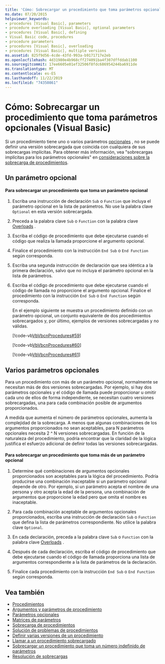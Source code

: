 ```yaml
---
title: 'Cómo: Sobrecargar un procedimiento que toma parámetros opcionales'
ms.date: 07/20/2015
helpviewer_keywords:
- procedures [Visual Basic], parameters
- procedure overloading [Visual Basic], optional parameters
- procedures [Visual Basic], defining
- Visual Basic code, procedures
- procedure parameters
- procedures [Visual Basic], overloading
- procedures [Visual Basic], multiple versions
ms.assetid: 825f9d56-4cde-43fd-993a-b9171717e2eb
ms.openlocfilehash: 4d31980e4b968cff274091ba4f307dffddab1100
ms.sourcegitcommit: 17ee6605e01ef32506f8fdc686954244ba6911de
ms.translationtype: MT
ms.contentlocale: es-ES
ms.lasthandoff: 11/22/2019
ms.locfileid: "74350861"
---
```

# <a name="how-to-overload-a-procedure-that-takes-optional-parameters-visual-basic"></a>Cómo: Sobrecargar un procedimiento que toma parámetros opcionales (Visual Basic)
Si un procedimiento tiene uno o varios parámetros [opcionales](../../../../visual-basic/language-reference/modifiers/optional.md) , no se puede definir una versión sobrecargada que coincida con cualquiera de sus sobrecargas implícitas. Para obtener más información, vea "sobrecargas implícitas para los parámetros opcionales" en [consideraciones sobre la sobrecarga de procedimientos](./considerations-in-overloading-procedures.md).  
  
## <a name="one-optional-parameter"></a>Un parámetro opcional  
  
#### <a name="to-overload-a-procedure-that-takes-one-optional-parameter"></a>Para sobrecargar un procedimiento que toma un parámetro opcional  
  
1. Escriba una instrucción de declaración `Sub` o `Function` que incluya el parámetro opcional en la lista de parámetros. No use la palabra clave `Optional` en esta versión sobrecargada.  
  
2. Preceda a la palabra clave `Sub` o `Function` con la palabra clave [Overloads](../../../../visual-basic/language-reference/modifiers/overloads.md) .  
  
3. Escriba el código de procedimiento que debe ejecutarse cuando el código que realiza la llamada proporcione el argumento opcional.  
  
4. Finalice el procedimiento con la instrucción `End Sub` o `End Function` según corresponda.  
  
5. Escriba una segunda instrucción de declaración que sea idéntica a la primera declaración, salvo que no incluya el parámetro opcional en la lista de parámetros.  
  
6. Escriba el código de procedimiento que debe ejecutarse cuando el código de llamada no proporcione el argumento opcional. Finalice el procedimiento con la instrucción `End Sub` o `End Function` según corresponda.  
  
     En el ejemplo siguiente se muestra un procedimiento definido con un parámetro opcional, un conjunto equivalente de dos procedimientos sobrecargados y, por último, ejemplos de versiones sobrecargadas y no válidas.  
  
     [!code-vb[VbVbcnProcedures#59](~/samples/snippets/visualbasic/VS_Snippets_VBCSharp/VbVbcnProcedures/VB/Class1.vb#59)]  
  
     [!code-vb[VbVbcnProcedures#60](~/samples/snippets/visualbasic/VS_Snippets_VBCSharp/VbVbcnProcedures/VB/Class1.vb#60)]  
  
     [!code-vb[VbVbcnProcedures#61](~/samples/snippets/visualbasic/VS_Snippets_VBCSharp/VbVbcnProcedures/VB/Class1.vb#61)]  
  
## <a name="multiple-optional-parameters"></a>Varios parámetros opcionales  
 Para un procedimiento con más de un parámetro opcional, normalmente se necesitan más de dos versiones sobrecargadas. Por ejemplo, si hay dos parámetros opcionales y el código de llamada puede proporcionar u omitir cada uno de ellos de forma independiente, se necesitan cuatro versiones sobrecargadas, una para cada combinación posible de argumentos proporcionados.  
  
 A medida que aumenta el número de parámetros opcionales, aumenta la complejidad de la sobrecarga. A menos que algunas combinaciones de los argumentos proporcionados no sean aceptables, para N parámetros opcionales necesita 2 ^ N versiones sobrecargadas. En función de la naturaleza del procedimiento, podría encontrar que la claridad de la lógica justifica el esfuerzo adicional de definir todas las versiones sobrecargadas.  
  
#### <a name="to-overload-a-procedure-that-takes-more-than-one-optional-parameter"></a>Para sobrecargar un procedimiento que toma más de un parámetro opcional  
  
1. Determine qué combinaciones de argumentos opcionales proporcionados son aceptables para la lógica del procedimiento. Podría producirse una combinación inaceptable si un parámetro opcional depende de otro. Por ejemplo, si un parámetro acepta el nombre de una persona y otro acepta la edad de la persona, una combinación de argumentos que proporcione la edad pero que omita el nombre es inaceptable.  
  
2. Para cada combinación aceptable de argumentos opcionales proporcionados, escriba una instrucción de declaración `Sub` o `Function` que defina la lista de parámetros correspondiente. No utilice la palabra clave `Optional`.  
  
3. En cada declaración, preceda a la palabra clave `Sub` o `Function` con la palabra clave [Overloads](../../../../visual-basic/language-reference/modifiers/overloads.md) .  
  
4. Después de cada declaración, escriba el código de procedimiento que debe ejecutarse cuando el código de llamada proporciona una lista de argumentos correspondiente a la lista de parámetros de la declaración.  
  
5. Finalice cada procedimiento con la instrucción `End Sub` o `End Function` según corresponda.  
  
## <a name="see-also"></a>Vea también

- [Procedimientos](./index.md)
- [Argumentos y parámetros de procedimiento](./procedure-parameters-and-arguments.md)
- [Parámetros opcionales](./optional-parameters.md)
- [Matrices de parámetros](./parameter-arrays.md)
- [Sobrecarga de procedimientos](./procedure-overloading.md)
- [Solución de problemas de procedimientos](./troubleshooting-procedures.md)
- [Definir varias versiones de un procedimiento](./how-to-define-multiple-versions-of-a-procedure.md)
- [Llamar a un procedimiento sobrecargado](./how-to-call-an-overloaded-procedure.md)
- [Sobrecargar un procedimiento que toma un número indefinido de parámetros](./how-to-overload-a-procedure-that-takes-an-indefinite-number-of-parameters.md)
- [Resolución de sobrecargas](./overload-resolution.md)

